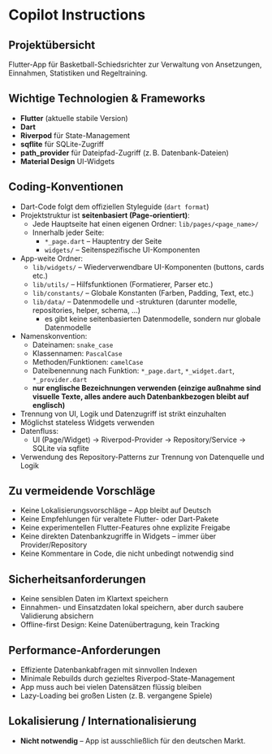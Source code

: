 # Copilot Instructions

## Projektübersicht

Flutter-App für Basketball-Schiedsrichter zur Verwaltung von Ansetzungen, Einnahmen, Statistiken und Regeltraining.

## Wichtige Technologien & Frameworks

- **Flutter** (aktuelle stabile Version)
- **Dart**
- **Riverpod** für State-Management
- **sqflite** für SQLite-Zugriff
- **path_provider** für Dateipfad-Zugriff (z. B. Datenbank-Dateien)
- **Material Design** UI-Widgets

## Coding-Konventionen

- Dart-Code folgt dem offiziellen Styleguide (`dart format`)
- Projektstruktur ist **seitenbasiert (Page-orientiert)**:
  - Jede Hauptseite hat einen eigenen Ordner: `lib/pages/<page_name>/`
  - Innerhalb jeder Seite:
    - `*_page.dart` – Hauptentry der Seite
    - `widgets/` – Seitenspezifische UI-Komponenten
- App-weite Ordner:
  - `lib/widgets/` – Wiederverwendbare UI-Komponenten (buttons, cards etc.)
  - `lib/utils/` – Hilfsfunktionen (Formatierer, Parser etc.)
  - `lib/constants/` – Globale Konstanten (Farben, Padding, Text, etc.)
  - `lib/data/` – Datenmodelle und -strukturen (darunter modelle, repositories, helper, schema, ...)
     - es gibt keine seitenbasierten Datenmodelle, sondern nur globale Datenmodelle
- Namenskonvention:
  - Dateinamen: `snake_case`
  - Klassennamen: `PascalCase`
  - Methoden/Funktionen: `camelCase`
  - Dateibenennung nach Funktion: `*_page.dart`, `*_widget.dart`, `*_provider.dart`
  - **nur englische Bezeichnungen verwenden (einzige außnahme sind visuelle Texte, alles andere auch Datenbankbezogen bleibt auf englisch)**
- Trennung von UI, Logik und Datenzugriff ist strikt einzuhalten
- Möglichst stateless Widgets verwenden
- Datenfluss:
  - UI (Page/Widget) → Riverpod-Provider → Repository/Service → SQLite via sqflite
- Verwendung des Repository-Patterns zur Trennung von Datenquelle und Logik

## Zu vermeidende Vorschläge

- Keine Lokalisierungsvorschläge – App bleibt auf Deutsch
- Keine Empfehlungen für veraltete Flutter- oder Dart-Pakete
- Keine experimentellen Flutter-Features ohne explizite Freigabe
- Keine direkten Datenbankzugriffe in Widgets – immer über Provider/Repository
- Keine Kommentare in Code, die nicht unbedingt notwendig sind

## Sicherheitsanforderungen

- Keine sensiblen Daten im Klartext speichern
- Einnahmen- und Einsatzdaten lokal speichern, aber durch saubere Validierung absichern
- Offline-first Design: Keine Datenübertragung, kein Tracking

## Performance-Anforderungen

- Effiziente Datenbankabfragen mit sinnvollen Indexen
- Minimale Rebuilds durch gezieltes Riverpod-State-Management
- App muss auch bei vielen Datensätzen flüssig bleiben
- Lazy-Loading bei großen Listen (z. B. vergangene Spiele)

## Lokalisierung / Internationalisierung

- **Nicht notwendig** – App ist ausschließlich für den deutschen Markt.